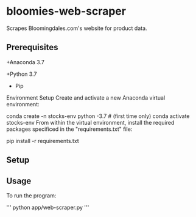 # bloomies-web-scraper
Scrapes Bloomingdales.com's website for product data. 

## Prerequisites

 +Anaconda 3.7

 +Python 3.7

 + Pip

 Environment Setup Create and activate a new Anaconda virtual environment:

 conda create -n stocks-env python -3.7 # (first time only) conda activate stocks-env From within the virtual environment, install the required packages specificed in the "requirements.txt" file:

 pip install -r requirements.txt

 ## Setup


 ## Usage

 To run the program: 

 '''
 python app/web-scraper.py
 '''

 